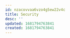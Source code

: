 ```yaml
---
id: nzacovvaa6vzo4g5ew22v4c
title: Security
desc: ''
updated: 1681794763841
created: 1681794763841
---
```

